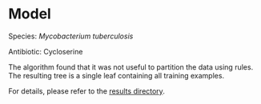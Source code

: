 
# Model

Species: *Mycobacterium tuberculosis*

Antibiotic: Cycloserine

The algorithm found that it was not useful to partition the data using rules. The resulting tree is a single leaf containing all training examples.

For details, please refer to the [results directory](../../../../../results/cart_b/mycobacterium%20tuberculosis/cycloserine/repeat_5/).

